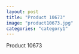 ```yaml
---
layout: post
title: "Product 10673"
image: "product10673.jpg"
categories: "category1"
---
```

Product 10673
